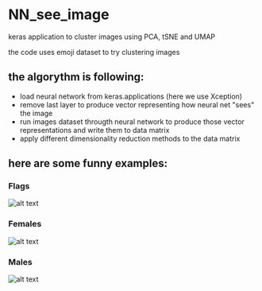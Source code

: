 # NN_see_image
keras application to cluster images using PCA, tSNE and UMAP

the code uses emoji dataset to try clustering images

## the algorythm is following:

- load neural network from keras.applications (here we use Xception)
- remove last layer to produce vector representing how neural net "sees" the image
- run images dataset througth neural network to produce those vector representations and write them to data matrix
- apply different dimensionality reduction methods to the data matrix

## here are some funny examples: 

### Flags
![alt text](https://raw.githubusercontent.com/vovalive/NN_see_image/blob/master/images/flags.png)

### Females
![alt text](https://raw.githubusercontent.com/vovalive/NN_see_image/blob/master/images/female.png)

### Males 
![alt text](https://raw.githubusercontent.com/vovalive/NN_see_image/blob/master/images/male.png)
